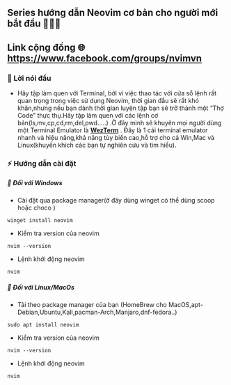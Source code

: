 
## Series hướng dẫn Neovim cơ bản cho người mới bắt đầu 🚀🚀🚀
## Link cộng đồng 🌐  https://www.facebook.com/groups/nvimvn
### 💌 Lời nói đầu 
- Hãy tập làm quen với Terminal, bởi vì việc thao tác với cửa sổ lệnh rất quan trọng trong việc sử dụng Neovim, thời gian đầu sẽ rất khó khăn,nhưng nếu bạn dành thời gian luyện tập bạn sẽ trở thành một “Thợ Code” thực thụ.Hãy tập làm quen với các lệnh cơ bản(ls,mv,cp,cd,rm,del,pwd…..) .Ở đây mình sẽ khuyên mọi người dùng một Terminal Emulator là [**WezTerm**](https://wezfurlong.org/wezterm/) . Đây là 1 cái terminal emulator nhanh và hiệu năng,khả năng tùy biến cao,hỗ trợ cho cả Win,Mac và Linux(khuyến khích các bạn tự nghiên cứu và tìm hiểu).
### ⚡ Hướng dẫn cài đặt
##### 💬 Đối với Windows
- Cài đặt qua package manager(ở đây dùng winget có thể dùng scoop hoặc choco )
```
winget install neovim
```
- Kiểm tra version của neovim
```
nvim --version
```
- Lệnh khởi động neovim
```
nvim
```
##### 💬 Đối với Linux/MacOs
- Tải theo package manager của bạn (HomeBrew cho MacOS,apt-Debian,Ubuntu,Kali,pacman-Arch,Manjaro,dnf-fedora..)
```
sudo apt install neovim 
```
- Kiểm tra version của neovim
```
nvim --version
```
- Lệnh khởi động neovim
```
nvim
```





